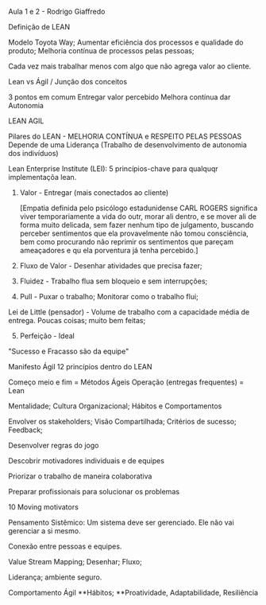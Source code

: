 Aula 1 e 2 - Rodrigo Giaffredo

Definição de LEAN

Modelo Toyota Way;
Aumentar eficiência dos processos e qualidade do produto;
Melhoria contínua de processos pelas pessoas;

Cada vez mais trabalhar menos com algo que não agrega valor ao cliente.

Lean vs Ágil /
Junção dos conceitos

3 pontos em comum
Entregar valor percebido
Melhora contínua
dar Autonomia

LEAN AGIL

Pilares do LEAN - MELHORIA CONTÍNUA e RESPEITO PELAS PESSOAS
Depende de uma Liderança (Trabalho de desenvolvimento de autonomia dos indivíduos)

Lean Enterprise Institute (LEI): 5 princípios-chave para qualquqr implementaçõa lean.

1) Valor - Entregar (mais conectados ao cliente)
    
    [Empatia definida pelo psicólogo estadunidense CARL ROGERS significa viver temporariamente a vida do outr, morar ali dentro, e se mover ali de forma muito delicada, sem fazer nenhum tipo de julgamento, buscando perceber sentimentos que ela provavelmente não tomou consciência, bem como procurando não reprimir os sentimentos que pareçam ameaçadores e qu ela porventura já tenha percebido.]


2) Fluxo de Valor - Desenhar atividades que precisa fazer;

3) Fluidez - Trabalho flua sem bloqueio e sem interrupções;

4) Pull - Puxar o trabalho; Monitorar como o trabalho flui;

Lei de Little (pensador) - Volume de trabalho com a capacidade média de entrega. 
Poucas coisas; muito bem feitas;

5) Perfeição - Ideal

"Sucesso e Fracasso são da equipe"

Manifesto Ágil
12 princípios dentro do LEAN

Começo meio e fim = Métodos Ágeis
Operação (entregas frequentes) = Lean

Mentalidade;
Cultura Organizacional; Hábitos e Comportamentos

Envolver os stakeholders;
Visão Compartilhada;
Critérios de sucesso;
Feedback;

Desenvolver regras do jogo

Descobrir motivadores individuais e de equipes

Priorizar o trabalho de maneira colaborativa

Preparar profissionais para solucionar os problemas

10 Moving motivators 

Pensamento Sistêmico: Um sistema deve ser gerenciado. Ele não vai gerenciar a si mesmo. 

Conexão entre pessoas e equipes.

Value Stream Mapping; Desenhar; Fluxo;

Liderança; ambiente seguro.

Comportamento Ágil
    **Hábitos;
    **Proatividade, Adaptabilidade, Resiliência
    